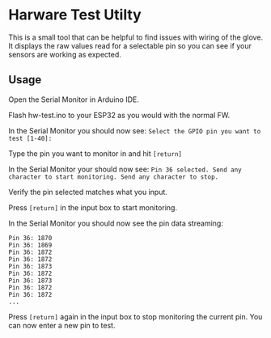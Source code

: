# Harware Test Utilty
This is a small tool that can be helpful to find issues with wiring of the glove. It displays the raw values read for a selectable pin so you can see if your sensors are working as expected.

## Usage
Open the Serial Monitor in Arduino IDE.

Flash hw-test.ino to your ESP32 as you would with the normal FW.

In the Serial Monitor you should now see:
```Select the GPIO pin you want to test [1-40]: ```

Type the pin you want to monitor in and hit `[return]`

In the Serial Monitor your should now see:
```Pin 36 selected. Send any character to start monitoring. Send any character to stop.```

Verify the pin selected matches what you input.

Press `[return]` in the input box to start monitoring.

In the Serial Monitor you should now see the pin data streaming:
```
Pin 36: 1870
Pin 36: 1869
Pin 36: 1872
Pin 36: 1872
Pin 36: 1873
Pin 36: 1872
Pin 36: 1873
Pin 36: 1872
Pin 36: 1872
...
```

Press `[return]` again in the input box to stop monitoring the current pin. You can now enter a new pin to test.
